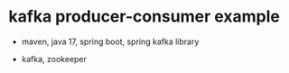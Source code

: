 # kafka producer-consumer example

- maven, java 17, spring boot, spring kafka library

- kafka, zookeeper